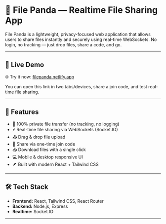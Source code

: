 # 🐼 File Panda — Realtime File Sharing App

File Panda is a lightweight, privacy-focused web application that allows users to share files instantly and securely using real-time WebSockets. No login, no tracking — just drop files, share a code, and go.

---

## 🔗 Live Demo

🌐 Try it now: [filepanda.netlify.app](https://filepanda.netlify.app)

You can open this link in two tabs/devices, share a join code, and test real-time file sharing.

---

## 🚀 Features

- 🔐 100% private file transfer (no tracking, no logging)
- ⚡ Real-time file sharing via WebSockets (Socket.IO)
- 📤 Drag & drop file upload
- 🔗 Share via one-time join code
- 📥 Download files with a single click
- 💻 Mobile & desktop responsive UI
- 🪶 Built with modern React + Tailwind CSS

---

## 🛠️ Tech Stack

- **Frontend:** React, Tailwind CSS, React Router
- **Backend:** Node.js, Express
- **Realtime:** Socket.IO

---
